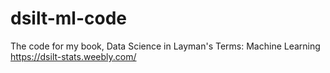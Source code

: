 # dsilt-ml-code
The code for my book, Data Science in Layman's Terms: Machine Learning https://dsilt-stats.weebly.com/
